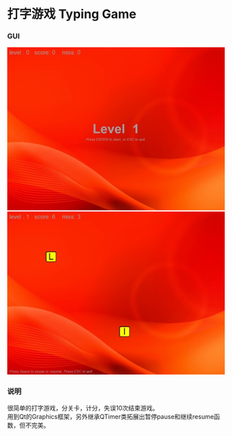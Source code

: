 # 打字游戏 Typing Game
### GUI
![gui](./gui/gui.jpg "Optional title")  
![gui2](./gui/gui2.jpg "Optional title")  

### 说明
很简单的打字游戏，分关卡，计分，失误10次结束游戏。  
用到Qt的Graphics框架，另外继承QTimer类拓展出暂停pause和继续resume函数，但不完美。  
